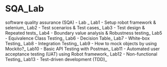 # SQA_Lab
software quality assurance (SQA) - Lab
_
Lab1 - Setup robot framework & selenium_
Lab2 - Test scenarios & Test cases_
Lab3 - Test design & Repeated tests_
Lab4 - Boundary value analysis & Robustness testing_
Lab5 - Equivalence Class Testing_
Lab6 - Decision Table_
Lab7 - White-box Testing_
Lab8 - Integration Testing_
Lab9 - How to mock objects by using Mockito?_
Lab10 - Basic API Testing with Postman_
Lab11 - Automated user acceptance testing (UAT) using Robot framework_
Lab12 - Non-functional Testing_
Lab13 - Test-driven development (TDD)_
